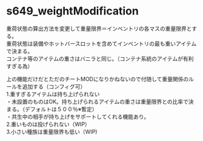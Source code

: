 # s649_weightModification
重荷状態の算出方法を変更して重量限界＝インベントリの各マスの重量限界とする。  
重荷状態は装備やホットバースロットを含めてインベントリの最も重いアイテムで決まる。  
コンテナ等のアイテムの重さはバニラと同じ。（コンテナ系統のアイテムが有利すぎる為）  

上の機能だけだとただのチートMODになりかねないので付随して重量関係のルールを追加する（コンフィグ可）  
1.重すぎるアイテムは持ち上げられない  
  ・未設置のものはOK。持ち上げられるアイテムの重さは重量限界との比率で決まる。（デフォルトは５００％※暫定）    
  ・共生中の相手が持ち上げをサポートしてくれる機能あり。  
2.重いものは投げられない（WIP）  
3.小さい種族は重量限界も低い（WIP)  
